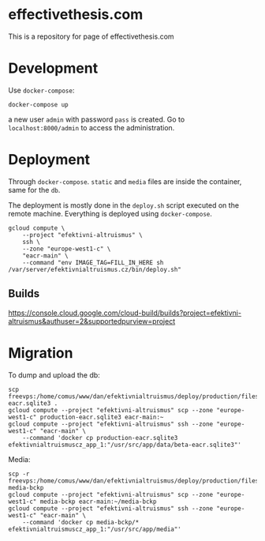 # effectivethesis.com

This is a repository for page of effectivethesis.com

# Development
Use `docker-compose`:

```
docker-compose up
```

a new user `admin` with password `pass` is created. Go to
`localhost:8000/admin` to access the administration.

# Deployment
Through `docker-compose`. `static` and `media` files are inside 
the container, same for the `db`.

The deployment is mostly done in the `deploy.sh` script executed on
the remote machine. Everything is deployed using `docker-compose`. 

```
gcloud compute \
    --project "efektivni-altruismus" \
    ssh \ 
    --zone "europe-west1-c" \
    "eacr-main" \
    --command "env IMAGE_TAG=FILL_IN_HERE sh /var/server/efektivnialtruismus.cz/bin/deploy.sh"
```

## Builds
https://console.cloud.google.com/cloud-build/builds?project=efektivni-altruismus&authuser=2&supportedpurview=project

# Migration
To dump and upload the db:
```
scp freevps:/home/comus/www/dan/efektivnialtruismus/deploy/production/files/website/production-eacr.sqlite3 .
gcloud compute --project "efektivni-altruismus" scp --zone "europe-west1-c" production-eacr.sqlite3 eacr-main:~
gcloud compute --project "efektivni-altruismus" ssh --zone "europe-west1-c" "eacr-main" \
    --command 'docker cp production-eacr.sqlite3 efektivnialtruismuscz_app_1:"/usr/src/app/data/beta-eacr.sqlite3"'
```

Media:
```
scp -r freevps:/home/comus/www/dan/efektivnialtruismus/deploy/production/files/website/media media-bckp
gcloud compute --project "efektivni-altruismus" scp --zone "europe-west1-c" media-bckp eacr-main:~/media-bckp
gcloud compute --project "efektivni-altruismus" ssh --zone "europe-west1-c" "eacr-main" \
    --command 'docker cp media-bckp/* efektivnialtruismuscz_app_1:"/usr/src/app/media"'
```